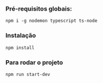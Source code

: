 ### Pré-requisitos globais:
`npm i -g nodemon typescript ts-node`

### Instalação
`npm install`

### Para rodar o projeto
`npm run start-dev`
